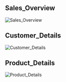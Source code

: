 ## Sales_Overview

![Sales_Overview](https://user-images.githubusercontent.com/92861344/214757246-140df701-1003-4cd3-bf0b-4dd1e0b5efc9.png)

## Customer_Details

![Customer_Details](https://user-images.githubusercontent.com/92861344/214757307-945cef6d-d9bf-43fb-94a0-bfa74e370165.png)

## Product_Details

![Product_Details](https://user-images.githubusercontent.com/92861344/214757330-0b80139e-b30b-4ba1-abb9-3d1701d38e93.png)
